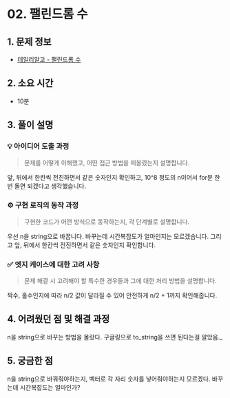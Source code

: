 # 02. 팰린드롬 수

## 1. 문제 정보
- [데일리알고 - 팰린드롬 수](https://dailyalgo.kr/problems/158)

## 2. 소요 시간
- 10분

## 3. 풀이 설명
### 💡 아이디어 도출 과정
> 문제를 어떻게 이해했고, 어떤 접근 방법을 떠올렸는지 설명합니다.

앞, 뒤에서 한칸씩 전진하면서 같은 숫자인지 확인하고,
10^8 정도의 n이어서 for문 한번 돌면 되겠다고 생각했습니다. 

### ⚙️ 구현 로직의 동작 과정
> 구현한 코드가 어떤 방식으로 동작하는지, 각 단계별로 설명합니다.

우선 n을 string으로 바꿉니다. 바꾸는데 시간복잡도가 얼마인지는 모르겠습니다.
그리고 앞, 뒤에서 한칸씩 전진하면서 같은 숫자인지 확인합니다.

### ✅ 엣지 케이스에 대한 고려 사항
> 문제 해결 시 고려해야 할 특수한 경우들과 그에 대한 처리 방법을 설명합니다.

짝수, 홀수인지에 따라 n/2 값이 달라질 수 있어 안전하게 n/2 + 1까지 확인해줍니다.

## 4. 어려웠던 점 및 해결 과정

n을 string으로 바꾸는 방법을 몰랐다. 구글링으로 to_string을 쓰면 된다는걸 알았음._

## 5. 궁금한 점

n을 string으로 바꿔줘야하는지, 벡터로 각 자리 숫자를 넣어줘야하는지 모르겠다. 바꾸는데 시간복잡도는 얼마인가?